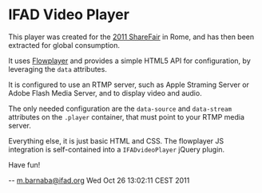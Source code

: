 IFAD Video Player
=================

This player was created for the [2011 ShareFair](http://www.sharefair.net) in
Rome, and has then been extracted for global consumption.

It uses [Flowplayer](http://flowplayer.org) and provides a simple HTML5 API
for configuration, by leveraging the `data` attributes.

It is configured to use an RTMP server, such as Apple Straming Server or Adobe
Flash Media Server, and to display video and audio.

The only needed configuration are the `data-source` and `data-stream`
attributes on the `.player` container, that must point to your RTMP media
server.

Everything else, it is just basic HTML and CSS. The flowplayer JS integration
is self-contained into a `IFADvideoPlayer` jQuery plugin.

Have fun!

 -- m.barnaba@ifad.org  Wed Oct 26 13:02:11 CEST 2011

